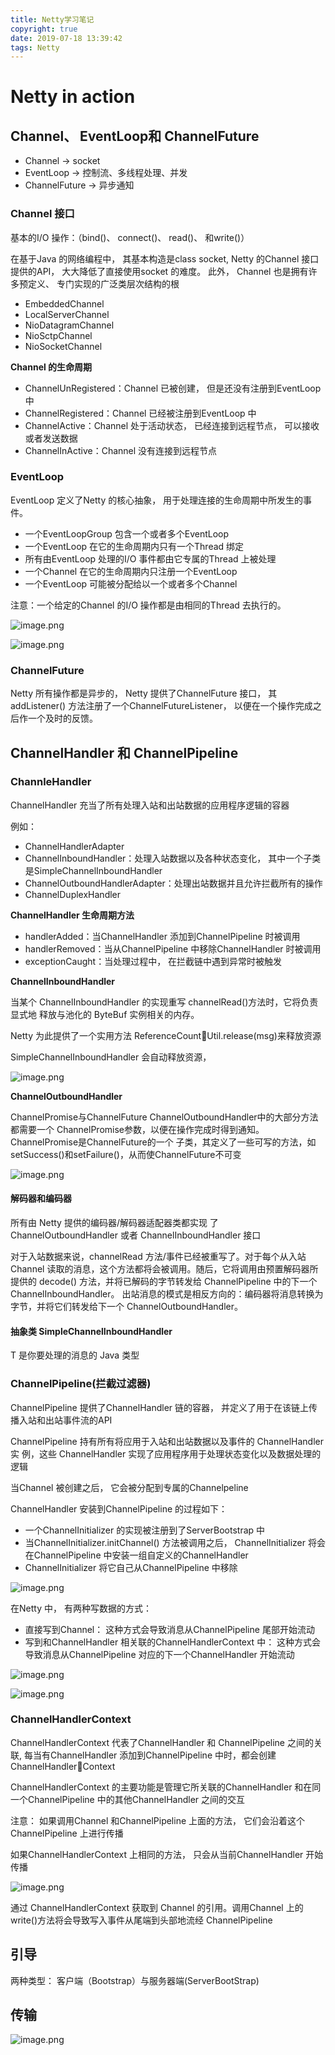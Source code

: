 ```yaml
---
title: Netty学习笔记
copyright: true
date: 2019-07-18 13:39:42
tags: Netty
---
```


# Netty in action

## Channel、 EventLoop和 ChannelFuture

- Channel -> socket
- EventLoop -> 控制流、多线程处理、并发
- ChannelFuture -> 异步通知

### Channel 接口

基本的I/O 操作：（bind()、 connect()、 read()、 和write()）

在基于Java 的网络编程中， 其基本构造是class socket, Netty 的Channel 接口提供的API， 大大降低了直接使用socket 的难度。 此外， Channel 也是拥有许多预定义、 专门实现的广泛类层次结构的根

- EmbeddedChannel
- LocalServerChannel
- NioDatagramChannel
- NioSctpChannel
- NioSocketChannel

**Channel 的生命周期**
- ChannelUnRegistered：Channel 已被创建， 但是还没有注册到EventLoop 中
- ChannelRegistered：Channel 已经被注册到EventLoop 中
- ChannelActive：Channel 处于活动状态， 已经连接到远程节点， 可以接收或者发送数据
- ChannelInActive：Channel 没有连接到远程节点

<!--more-->

### EventLoop

EventLoop 定义了Netty 的核心抽象， 用于处理连接的生命周期中所发生的事件。

- 一个EventLoopGroup 包含一个或者多个EventLoop
- 一个EventLoop 在它的生命周期内只有一个Thread 绑定
- 所有由EventLoop 处理的I/O 事件都由它专属的Thread 上被处理
- 一个Channel 在它的生命周期内只注册一个EventLoop
- 一个EventLoop 可能被分配给以一个或者多个Channel

注意：一个给定的Channel 的I/O 操作都是由相同的Thread 去执行的。

![image.png](https://upload-images.jianshu.io/upload_images/13918038-27236ab88c913b97.png?imageMogr2/auto-orient/strip%7CimageView2/2/w/1240)

![image.png](https://upload-images.jianshu.io/upload_images/13918038-81988e248b7dc191.png?imageMogr2/auto-orient/strip%7CimageView2/2/w/1240)


### ChannelFuture

Netty 所有操作都是异步的， Netty 提供了ChannelFuture 接口， 其addListener() 方法注册了一个ChannelFutureListener， 以便在一个操作完成之后作一个及时的反馈。


## ChannelHandler 和 ChannelPipeline

### ChannleHandler

ChannelHandler 充当了所有处理入站和出站数据的应用程序逻辑的容器

例如：
- ChannelHandlerAdapter
- ChannelInboundHandler：处理入站数据以及各种状态变化， 其中一个子类是SimpleChannelInboundHandler<T>
- ChannelOutboundHandlerAdapter：处理出站数据并且允许拦截所有的操作
- ChannelDuplexHandler

**ChannelHandler 生命周期方法**
- handlerAdded：当ChannelHandler 添加到ChannelPipeline 时被调用
- handlerRemoved：当从ChannelPipeline 中移除ChannelHandler 时被调用
- exceptionCaught：当处理过程中， 在拦截链中遇到异常时被触发

**ChannelInboundHandler**

当某个 ChannelInboundHandler 的实现重写 channelRead()方法时，它将负责显式地
释放与池化的 ByteBuf 实例相关的内存。

Netty 为此提供了一个实用方法 ReferenceCountUtil.release(msg)来释放资源

SimpleChannelInboundHandler 会自动释放资源，

![image.png](https://upload-images.jianshu.io/upload_images/13918038-ddd2e358d40eba04.png?imageMogr2/auto-orient/strip%7CimageView2/2/w/1240)

**ChannelOutboundHandler**

ChannelPromise与ChannelFuture ChannelOutboundHandler中的大部分方法都需要一个
ChannelPromise参数，以便在操作完成时得到通知。ChannelPromise是ChannelFuture的一个
子类，其定义了一些可写的方法，如setSuccess()和setFailure()，从而使ChannelFuture不可变

![image.png](https://upload-images.jianshu.io/upload_images/13918038-4085ffe8c8f9466c.png?imageMogr2/auto-orient/strip%7CimageView2/2/w/1240)

#### 解码器和编码器
所有由 Netty 提供的编码器/解码器适配器类都实现
了 ChannelOutboundHandler 或者 ChannelInboundHandler 接口

对于入站数据来说，channelRead 方法/事件已经被重写了。对于每个从入站
Channel 读取的消息，这个方法都将会被调用。随后，它将调用由预置解码器所提供的 decode()
方法，并将已解码的字节转发给 ChannelPipeline 中的下一个 ChannelInboundHandler。
出站消息的模式是相反方向的：编码器将消息转换为字节，并将它们转发给下一个
ChannelOutboundHandler。

#### 抽象类 SimpleChannelInboundHandler<T>

T 是你要处理的消息的 Java 类型

### ChannelPipeline(拦截过滤器)

ChannelPipeline 提供了ChannelHandler 链的容器， 并定义了用于在该链上传播入站和出站事件流的API

ChannelPipeline 持有所有将应用于入站和出站数据以及事件的 ChannelHandler 实
例，这些 ChannelHandler 实现了应用程序用于处理状态变化以及数据处理的逻辑

当Channel 被创建之后， 它会被分配到专属的Channelpeline

ChannelHandler 安装到ChannelPipeline 的过程如下：
- 一个ChannelInitializer 的实现被注册到了ServerBootstrap 中
- 当ChannelInitializer.initChannel() 方法被调用之后， ChannelInitializer 将会在ChannelPipeline 中安装一组自定义的ChannelHandler
- ChannelInitializer 将它自己从ChannelPipeline 中移除

![image.png](https://upload-images.jianshu.io/upload_images/13918038-bf92f1b5590bde05.png?imageMogr2/auto-orient/strip%7CimageView2/2/w/1240)

在Netty 中， 有两种写数据的方式：
- 直接写到Channel： 这种方式会导致消息从ChannelPipeline 尾部开始流动
- 写到和ChannelHandler 相关联的ChannelHandlerContext 中： 这种方式会导致消息从ChannelPipeline 对应的下一个ChannelHandler 开始流动

![image.png](https://upload-images.jianshu.io/upload_images/13918038-e94673142bdb8a6f.png?imageMogr2/auto-orient/strip%7CimageView2/2/w/1240)

![image.png](https://upload-images.jianshu.io/upload_images/13918038-18abb7df860271df.png?imageMogr2/auto-orient/strip%7CimageView2/2/w/1240)

### ChannelHandlerContext

ChannelHandlerContext 代表了ChannelHandler 和 ChannelPipeline 之间的关联, 每当有ChannelHandler 添加到ChannelPipeline 中时，都会创建ChannelHandlerContext

ChannelHandlerContext 的主要功能是管理它所关联的ChannelHandler 和在同一个ChannelPipeline 中的其他ChannelHandler 之间的交互

注意：
如果调用Channel 和ChannelPipeline 上面的方法， 它们会沿着这个ChannelPipeline 上进行传播

如果ChannelHandlerContext 上相同的方法， 只会从当前ChannelHandler 开始传播

![image.png](https://upload-images.jianshu.io/upload_images/13918038-6d8e9e97109f88f6.png?imageMogr2/auto-orient/strip%7CimageView2/2/w/1240)

通过 ChannelHandlerContext 获取到 Channel 的引用。调用Channel 上的 write()方法将会导致写入事件从尾端到头部地流经 ChannelPipeline

## 引导

两种类型： 客户端（Bootstrap）与服务器端(ServerBootStrap)

## 传输

![image.png](https://upload-images.jianshu.io/upload_images/13918038-8975f267e8b5578c.png?imageMogr2/auto-orient/strip%7CimageView2/2/w/1240)

